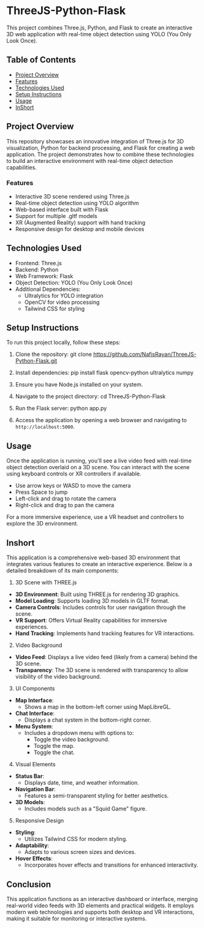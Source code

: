 # ThreeJS-Python-Flask

This project combines Three.js, Python, and Flask to create an interactive 3D web application with real-time object detection using YOLO (You Only Look Once).

## Table of Contents

- [Project Overview](#project-overview)
- [Features](#features)
- [Technologies Used](#technologies-used)
- [Setup Instructions](#setup-instructions)
- [Usage](#usage)
- [InShort](#inshort)

## Project Overview

This repository showcases an innovative integration of Three.js for 3D visualization, Python for backend processing, and Flask for creating a web application. The project demonstrates how to combine these technologies to build an interactive environment with real-time object detection capabilities.

### Features

- Interactive 3D scene rendered using Three.js
- Real-time object detection using YOLO algorithm
- Web-based interface built with Flask
- Support for multiple .gltf models
- XR (Augmented Reality) support with hand tracking
- Responsive design for desktop and mobile devices

## Technologies Used

- Frontend: Three.js
- Backend: Python
- Web Framework: Flask
- Object Detection: YOLO (You Only Look Once)
- Additional Dependencies:
  - Ultralytics for YOLO integration
  - OpenCV for video processing
  - Tailwind CSS for styling

## Setup Instructions

To run this project locally, follow these steps:

1. Clone the repository:
git clone https://github.com/NafisRayan/ThreeJS-Python-Flask.git


2. Install dependencies:
pip install flask opencv-python ultralytics numpy

3. Ensure you have Node.js installed on your system.

4. Navigate to the project directory:
cd ThreeJS-Python-Flask

5. Run the Flask server:
python app.py

6. Access the application by opening a web browser and navigating to `http://localhost:5000`.

## Usage

Once the application is running, you'll see a live video feed with real-time object detection overlaid on a 3D scene. You can interact with the scene using keyboard controls or XR controllers if available.

- Use arrow keys or WASD to move the camera
- Press Space to jump
- Left-click and drag to rotate the camera
- Right-click and drag to pan the camera

For a more immersive experience, use a VR headset and controllers to explore the 3D environment.

## Inshort

This application is a comprehensive web-based 3D environment that integrates various features to create an interactive experience. Below is a detailed breakdown of its main components:

1. 3D Scene with THREE.js
- **3D Environment**: Built using THREE.js for rendering 3D graphics.
- **Model Loading**: Supports loading 3D models in GLTF format.
- **Camera Controls**: Includes controls for user navigation through the scene.
- **VR Support**: Offers Virtual Reality capabilities for immersive experiences.
- **Hand Tracking**: Implements hand tracking features for VR interactions.

2. Video Background
- **Video Feed**: Displays a live video feed (likely from a camera) behind the 3D scene.
- **Transparency**: The 3D scene is rendered with transparency to allow visibility of the video background.

3. UI Components
- **Map Interface**: 
  - Shows a map in the bottom-left corner using MapLibreGL.
- **Chat Interface**: 
  - Displays a chat system in the bottom-right corner.
- **Menu System**: 
  - Includes a dropdown menu with options to:
    - Toggle the video background.
    - Toggle the map.
    - Toggle the chat.

4. Visual Elements
- **Status Bar**: 
  - Displays date, time, and weather information.
- **Navigation Bar**: 
  - Features a semi-transparent styling for better aesthetics.
- **3D Models**: 
  - Includes models such as a "Squid Game" figure.

5. Responsive Design
- **Styling**: 
  - Utilizes Tailwind CSS for modern styling.
- **Adaptability**: 
  - Adapts to various screen sizes and devices.
- **Hover Effects**: 
  - Incorporates hover effects and transitions for enhanced interactivity.

## Conclusion
This application functions as an interactive dashboard or interface, merging real-world video feeds with 3D elements and practical widgets. It employs modern web technologies and supports both desktop and VR interactions, making it suitable for monitoring or interactive systems.
